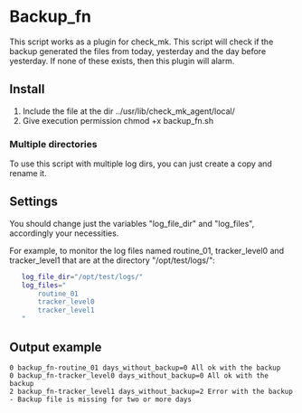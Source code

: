 # Backup_fn

This script works as a plugin for check_mk. This script will check if the backup generated the files from today, yesterday and the day before yesterday. If none of these exists, then this plugin will alarm.

## Install

1. Include the file at the dir ../usr/lib/check_mk_agent/local/
2. Give execution permission chmod +x backup_fn.sh

### Multiple directories

To use this script with multiple log dirs, you can just create a copy and rename it.

## Settings
You should change just the variables "log_file_dir" and "log_files", accordingly your necessities.

For example, to monitor the log files named routine_01, tracker_level0 and tracker_level1 that are at the directory "/opt/test/logs/":

```bash
   log_file_dir="/opt/test/logs/"
   log_files="
       routine_01
       tracker_level0
       tracker_level1
   "
```

## Output example
```
0 backup_fn-routine_01 days_without_backup=0 All ok with the backup
0 backup_fn-tracker_level0 days_without_backup=0 All ok with the backup
2 backup_fn-tracker_level1 days_without_backup=2 Error with the backup - Backup file is missing for two or more days
```
